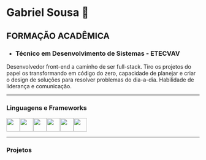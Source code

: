 <h1>Gabriel Sousa 👋</h1>

<h2 style="font-size: 22px">FORMAÇÃO ACADÊMICA</h2>
<ul>
  <li><h3>Técnico em Desenvolvimento de Sistemas - ETECVAV</h3></li>
</ul>

<p>Desenvolvedor front-end a caminho de ser full-stack. Tiro os projetos do papel os transformando em código do zero,
capacidade de planejar e criar o design de soluções para resolver problemas do dia-a-dia. Habilidade de liderança e comunicação.
</p>

---

### Linguagens e Frameworks
<div class="inline" style="display: inline-flex">
  <img aling="left" width="35px" style="padding-rigth: 10" src="https://cdn.jsdelivr.net/gh/devicons/devicon@latest/icons/html5/html5-original.svg" />
  <img aling="left" width="35px" style="padding-rigth: 10" src="https://cdn.jsdelivr.net/gh/devicons/devicon@latest/icons/css3/css3-original.svg" />
  <img aling="left" width="35px" style="padding-rigth: 10" src="https://cdn.jsdelivr.net/gh/devicons/devicon@latest/icons/javascript/javascript-original.svg" />
  <img aling="left" width="35px" style="padding-rigth: 10" src="https://cdn.jsdelivr.net/gh/devicons/devicon@latest/icons/php/php-original.svg" />
  <img aling="left" width="35px" style="padding-rigth: 10" src="https://cdn.jsdelivr.net/gh/devicons/devicon@latest/icons/bootstrap/bootstrap-original.svg" />
  <img aling="left" width="35px" style="padding-rigth: 10" src="https://cdn.jsdelivr.net/gh/devicons/devicon@latest/icons/react/react-original.svg" />
  <br />
</div>

---

### Projetos
          
          
<!--
**BielBetis4/BielBetis4** is a ✨ _special_ ✨ repository because its `README.md` (this file) appears on your GitHub profile.

Here are some ideas to get you started:

- 🔭 I’m currently working on ...
- 🌱 I’m currently learning ...
- 👯 I’m looking to collaborate on ...
- 🤔 I’m looking for help with ...
- 💬 Ask me about ...
- 📫 How to reach me: ...
- 😄 Pronouns: ...
- ⚡ Fun fact: ...
-->
